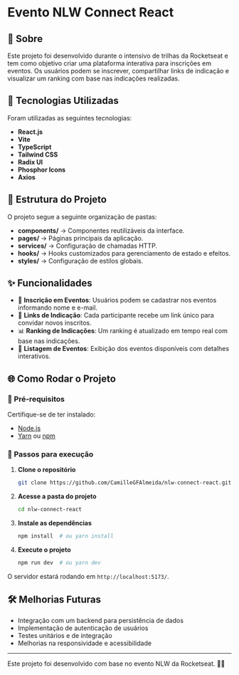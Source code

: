 # Evento NLW Connect React

## 📍 Sobre

Este projeto foi desenvolvido durante o intensivo de trilhas da Rocketseat e tem como objetivo criar uma plataforma interativa para inscrições em eventos. Os usuários podem se inscrever, compartilhar links de indicação e visualizar um ranking com base nas indicações realizadas.

## 🚀 Tecnologias Utilizadas

Foram utilizadas as seguintes tecnologias:

- **React.js**
- **Vite**
- **TypeScript**
- **Tailwind CSS**
- **Radix UI**
- **Phosphor Icons**
- **Axios**

## 📂 Estrutura do Projeto

O projeto segue a seguinte organização de pastas: 

- **components/** → Componentes reutilizáveis da interface.
- **pages/** → Páginas principais da aplicação.
- **services/** → Configuração de chamadas HTTP.
- **hooks/** → Hooks customizados para gerenciamento de estado e efeitos.
- **styles/** → Configuração de estilos globais.

## ✨ Funcionalidades

- 📌 **Inscrição em Eventos**: Usuários podem se cadastrar nos eventos informando nome e e-mail.
- 🔗 **Links de Indicação**: Cada participante recebe um link único para convidar novos inscritos.
- 📊 **Ranking de Indicações**: Um ranking é atualizado em tempo real com base nas indicações.
- 📅 **Listagem de Eventos**: Exibição dos eventos disponíveis com detalhes interativos.

## 🌐 Como Rodar o Projeto

### 🔹 Pré-requisitos
Certifique-se de ter instalado:
- [Node.js](https://nodejs.org/)
- [Yarn](https://yarnpkg.com/) ou [npm](https://www.npmjs.com/)

### 🔹 Passos para execução

1. **Clone o repositório**

    ```bash
    git clone https://github.com/CamilleGFAlmeida/nlw-connect-react.git
    ```

2. **Acesse a pasta do projeto**

    ```bash
    cd nlw-connect-react
    ```

3. **Instale as dependências**

    ```bash
    npm install  # ou yarn install
    ```

4. **Execute o projeto**

    ```bash
    npm run dev  # ou yarn dev
    ```

O servidor estará rodando em `http://localhost:5173/`.

## 🛠 Melhorias Futuras
- Integração com um backend para persistência de dados
- Implementação de autenticação de usuários
- Testes unitários e de integração
- Melhorias na responsividade e acessibilidade

---

Este projeto foi desenvolvido com base no evento NLW da Rocketseat. 💜🚀

